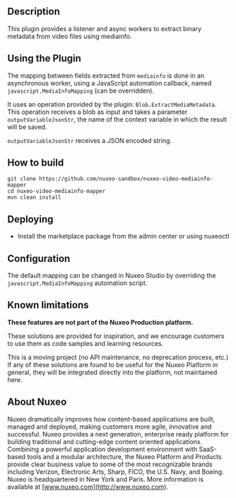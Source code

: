 ## Description
This plugin provides a listener and async workers to extract binary metadata from video files using mediainfo.

## Using the Plugin

The mapping between fields extracted from `mediainfo` is done in an asynchronous worker, using a JavaScript automation callback, named `javascript.MediaInfoMapping` (can be overridden).

It uses an operation provided by the plugin: `Blob.ExtractMediaMetadata`. This operation receives a blob as input and takes a parameter `outputVariableJsonStr`, the name of the context variable in which the result will be saved. 

`outputVariableJsonStr`  receives a JSON encoded string.

## How to build
```
git clone https://github.com/nuxeo-sandbox/nuxeo-video-mediainfo-mapper
cd nuxeo-video-mediainfo-mapper
mvn clean install
```

## Deploying
- Install the marketplace package from the admin center or using nuxeoctl

## Configuration
The default mapping can be changed in Nuxeo Studio by overriding the `javascript.MediaInfoMapping` automation script.

## Known limitations
**These features are not part of the Nuxeo Production platform.**

These solutions are provided for inspiration, and we encourage customers to use them as code samples and learning resources.

This is a moving project (no API maintenance, no deprecation process, etc.) If any of these solutions are found to be useful for the Nuxeo Platform in general, they will be integrated directly into the platform, not maintained here.

## About Nuxeo
Nuxeo dramatically improves how content-based applications are built, managed and deployed, making customers more agile, innovative and successful. Nuxeo provides a next generation, enterprise ready platform for building traditional and cutting-edge content oriented applications. Combining a powerful application development environment with SaaS-based tools and a modular architecture, the Nuxeo Platform and Products provide clear business value to some of the most recognizable brands including Verizon, Electronic Arts, Sharp, FICO, the U.S. Navy, and Boeing. Nuxeo is headquartered in New York and Paris. More information is available at [www.nuxeo.com](http://www.nuxeo.com).
